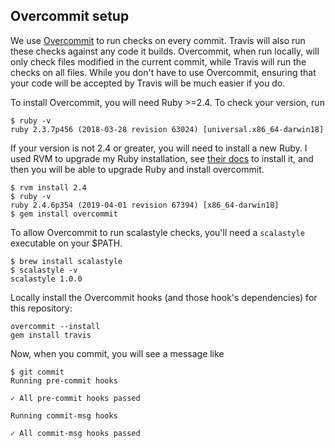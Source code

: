 ## Overcommit setup

We use [Overcommit](https://github.com/sds/overcommit) to run checks on every commit. Travis will also run these checks against any code it builds. Overcommit, when run locally, will only check files modified in the current commit, while Travis will run the checks on all files. While you don't have to use Overcommit, ensuring that your code will be accepted by Travis will be much easier if you do.

To install Overcommit, you will need Ruby >=2.4. To check your version, run 
```
$ ruby -v
ruby 2.3.7p456 (2018-03-28 revision 63024) [universal.x86_64-darwin18]
```

If your version is not 2.4 or greater, you will need to install a new Ruby. I used RVM to upgrade my Ruby installation, see [their docs](https://rvm.io/) to install it, and then you will be able to upgrade Ruby and install overcommit.

```
$ rvm install 2.4
$ ruby -v
ruby 2.4.6p354 (2019-04-01 revision 67394) [x86_64-darwin18]
$ gem install overcommit
```

To allow Overcommit to run scalastyle checks, you'll need a `scalastyle` executable on your $PATH.
```
$ brew install scalastyle
$ scalastyle -v
scalastyle 1.0.0
```

Locally install the Overcommit hooks (and those hook's dependencies) for this repository:

```
overcommit --install
gem install travis
```

Now, when you commit, you will see a message like
```
$ git commit
Running pre-commit hooks

✓ All pre-commit hooks passed

Running commit-msg hooks

✓ All commit-msg hooks passed
```